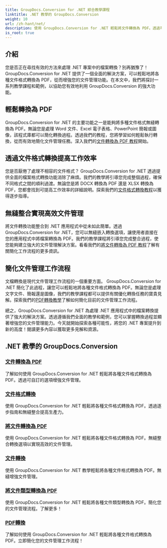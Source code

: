 ```yaml
---
title: GroupDocs.Conversion for .NET 綜合教學課程
linktitle: .NET 教學的 GroupDocs.Conversion
weight: 10
url: /zh-hant/net/
description: 使用 GroupDocs.Conversion for .NET 輕鬆將文件轉換為 PDF。透過可自訂的選項簡化文件管理。 #GroupDocs.Conversion
is_root: true
---
```


## 介紹

您是否正在尋找有效的方法來處理 .NET 專案中的檔案轉換？別再猶豫了！ GroupDocs.Conversion for .NET 提供了一個全面的解決方案，可以輕鬆地將各種文件格式轉換為 PDF，從而增強您的文件管理功能。在本文中，我們將探討一系列教學課程和範例，以協助您有效地利用 GroupDocs.Conversion 的強大功能。

## 輕鬆轉換為 PDF

 GroupDocs.Conversion for .NET 的主要功能之一是能夠將多種文件格式無縫轉換為 PDF。無論您是處理 Word 文件、Excel 電子表格、PowerPoint 簡報或圖像，該程式庫都可以簡化轉換過程。透過我們的教程，您將學習如何輕鬆執行轉換，從而有效地簡化文件管理任務。深入我們的[文件轉換為 PDF 教程](./file-conversion-to-pdf/)開始。

## 透過文件格式轉換提高工作效率

您是否厭倦了處理不相容的文件格式？ GroupDocs.Conversion for .NET 透過提供全面的檔案格式轉換功能消除了麻煩。我們的教學將引導您完成整個過程，確保不同格式之間的順利過渡。無論您是將 DOCX 轉換為 PDF 還是 XLSX 轉換為 PDF，您都會找到可提高工作效率的詳細說明。探索我們的[文件格式轉換教程](./file-format-conversion-tutorials/)以獲得逐步指導。

## 無縫整合實現高效文件管理

將文件轉換功能整合到 .NET 應用程式中從未如此簡單。透過 GroupDocs.Conversion for .NET，您可以無縫嵌入轉換選項，讓使用者直接在您的應用程式中將檔案轉換為 PDF。我們的教學課程將引導您完成整合過程，使您能夠建立強大的文件管理解決方案。看看我們的[將文件轉換為 PDF 教程](./convert-files-to-pdf/)了解有關簡化工作流程的更多資訊。

## 簡化文件管理工作流程

文檔轉換是現代文件管理工作流程的一個重要方面。 GroupDocs.Conversion for .NET 簡化了此過程，讓您可以輕鬆地將各種文件格式轉換為 PDF。無論您是處理文字文件、簡報還是圖像，我們的教學課程都可以提供有關優化轉換任務的寶貴見解。探索我們的[PDF轉換教學](./pdf-conversion/)了解如何簡化目前的文件管理工作流程。

總之，GroupDocs.Conversion for .NET 為處理 .NET 應用程式中的檔案轉換提供了強大的解決方案。透過遵循我們全面的教學和範例，您可以掌握轉換過程並顯著增強您的文件管理能力。今天就開始探索各種可能性，將您的 .NET 專案提升到新的高度！閱讀更多內容以獲取更多見解和資源。
## .NET 教學的 GroupDocs.Conversion
### [文件轉換為 PDF](./file-conversion-to-pdf/)
了解如何使用 GroupDocs.Conversion for .NET 輕鬆將各種文件格式轉換為 PDF。透過可自訂的選項增強文件管理。
### [文件格式轉換](./file-format-conversion-tutorials/)
使用 GroupDocs.Conversion for .NET 輕鬆將各種文件格式轉換為 PDF。透過逐步指南和無縫整合提高生產力。
### [將文件轉換為 PDF](./convert-files-to-pdf/)
使用 GroupDocs.Conversion for .NET 輕鬆將各種文件格式轉換為 PDF。無縫整合轉換選項以實現高效的文件管理。
### [文件轉換](./document-conversion/)
使用 GroupDocs.Conversion for .NET 教學輕鬆將各種文件格式轉換為 PDF。無縫增強文件管理。
### [將文件類型轉換為 PDF](./converting-file-types-to-pdf/)
使用 GroupDocs.Conversion for .NET 輕鬆將各種文件類型轉換為 PDF。簡化您的文件管理流程。了解更多！
### [PDF轉換](./pdf-conversion/)
了解如何使用 GroupDocs.Conversion for .NET 輕鬆將各種文件格式轉換為 PDF。立即簡化您的文件管理工作流程！